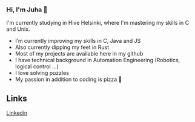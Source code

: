 ### Hi, I'm Juha 👋

I'm currently studying in Hive Helsinki, where I'm mastering my skills in C and Unix.

-  I’m currently improving my skills in C, Java and JS
-  Also currently dipping my feet in Rust
-  Most of my projects are available here in my github
-  I have technical background in Automation Engineering (Robotics, logical control ...)
-  I love solving puzzles
-  My passion in addition to coding is pizza 🍕

## Links
[Linkedin](https://www.linkedin.com/in/juha-heiskanen/)
